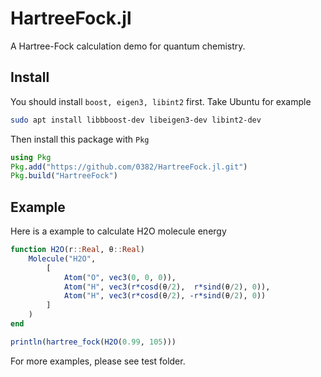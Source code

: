 # HartreeFock.jl

A Hartree-Fock calculation demo for quantum chemistry.

## Install

You should install `boost, eigen3, libint2` first. Take Ubuntu for example
```bash
sudo apt install libbboost-dev libeigen3-dev libint2-dev
```

Then install this package with `Pkg`
```julia
using Pkg
Pkg.add("https://github.com/0382/HartreeFock.jl.git")
Pkg.build("HartreeFock")
```

## Example

Here is a example to calculate H2O molecule energy
```julia
function H2O(r::Real, θ::Real)
    Molecule("H2O",
        [
            Atom("O", vec3(0, 0, 0)),
            Atom("H", vec3(r*cosd(θ/2),  r*sind(θ/2), 0)),
            Atom("H", vec3(r*cosd(θ/2), -r*sind(θ/2), 0))
        ]
    )
end

println(hartree_fock(H2O(0.99, 105)))
```

For more examples, please see test folder.